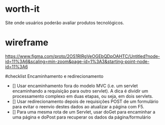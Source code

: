 # worth-it
Site onde usuários poderão avaliar produtos tecnológicos.

# wireframe
https://www.figma.com/proto/2OS1RIRgVeOGEbQDpOAHTC/Untitled?node-id=11%3A6&scaling=min-zoom&page-id=1%3A3&starting-point-node-id=11%3A6

#checklist
Encaminhamento e redirecionamento
- [] Usar encaminhamento fora do modelo MVC (i.e. um servlet encaminhando a requisição para outro servlet). A dica é dividir um processamento complexo em duas etapas, ou seja, em dois servlets.
- [] Usar redirecionamento depois de requisições POST de um formulário para evitar o reenvio destes dados ao atualizar a página com F5.
- [] Para uma mesma rota de um Servlet, usar doGet para encaminhar a uma página e doPost para recuperar os dados da página/formulário
